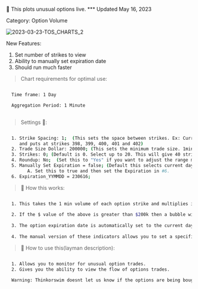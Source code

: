 🚀 This plots unusual options live. *** Updated May 16, 2023

Category: Option Volume

![2023-03-23-TOS_CHARTS_2](https://user-images.githubusercontent.com/75052782/227285731-0b805b9a-704c-462f-8780-d08926980c08.png)

New Features:
1. Set number of strikes to view
2. Ability to manually set expiration date
3. Should run much faster

> Chart requirements for optimal use:
```bash

  Time frame: 1 Day

  Aggregation Period: 1 Minute
  
```




> Settings 👷‍:

```bash

  1. Strike Spacing: 1;  (This sets the space between strikes. Ex: Current SPY price is 400. It will monitor calls
     and puts at strikes 398, 399, 400, 401 and 402)
  2. Trade Size Dollar: 200000; (This sets the minimum trade size. 1min option volume * price.)
  3. Strikes: 0; (Default is 0. Select up to 20. This will give 40 strikes total)
  4. Roundup: No;  (Set this to "Yes" if you want to adjust the range monitored to higher strikes)
  5. Manually Set Expiration = false; (Default this selects current day. Which is good for SPY and QQQ)
        A. Set this to true and then set the Expiration in #6.
  6. Expiration_YYMMDD = 230616;


 ```


> 🧪 How this works: 

```bash

  1. This takes the 1 min volume of each option strike and multiplies it by the option price.
  
  2. If the $ value of the above is greater than $200k then a bubble will appear on the strike line. (Green = Calls. Red = Puts).
  
  3. The option expiration date is automatically set to the current day.(Ideal for SPY and QQQ)
  
  4. The manual version of these indicators allows you to set a specific expiration date.

 ```
 
> 🦖 How to use this(layman description):
```bash

  1. Allows you to monitor for unusual option trades.
  2. Gives you the ability to view the flow of options trades.
  
  Warning: Thinkorswim doesnt let us know if the options are being bought or sold.
       
```
